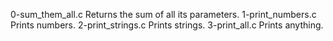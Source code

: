 0-sum_them_all.c	Returns the sum of all its parameters.
1-print_numbers.c	Prints numbers.
2-print_strings.c	Prints strings.
3-print_all.c		Prints anything.

